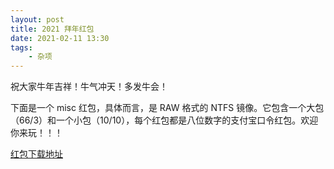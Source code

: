 ```yaml
---
layout: post
title: 2021 拜年红包
date: 2021-02-11 13:30
tags:
    - 杂项
---
```


祝大家牛年吉祥！牛气冲天！多发牛会！

下面是一个 misc 红包，具体而言，是 RAW 格式的 NTFS 镜像。它包含一个大包（66/3）和一个小包（10/10），每个红包都是八位数字的支付宝口令红包。欢迎你来玩！！！

[红包下载地址](https://stuxjtueducn-my.sharepoint.com/:u:/g/personal/lcy2000_stu_xjtu_edu_cn/EVc6yOJHadBDoG9Xfo0N1mMBiNy7JQ-FtvRx8HitXqXCUw?e=EUUMex)
